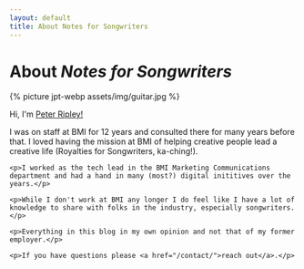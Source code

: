 ```yaml
---
layout: default
title: About Notes for Songwriters
---
```


<div class="post">
	<h1 class="pageTitle">About <em>Notes for Songwriters</em></h1>
	{% picture jpt-webp assets/img/guitar.jpg %}
	<p>Hi, I'm <a href="https://www.linkedin.com/in/peter-ripley/">Peter Ripley!</a></p>
	<p>I was on staff at BMI for 12 years and consulted there for many years before that.  I loved having the mission at BMI of helping creative people lead a creative life (Royalties for Songwriters, ka-ching!).</p>

	<p>I worked as the tech lead in the BMI Marketing Communications department and had a hand in many (most?) digital inititives over the years.</p>

	<p>While I don't work at BMI any longer I do feel like I have a lot of knowledge to share with folks in the industry, especially songwriters.</p>

	<p>Everything in this blog in my own opinion and not that of my former employer.</p>

	<p>If you have questions please <a href="/contact/">reach out</a>.</p>


</div>
